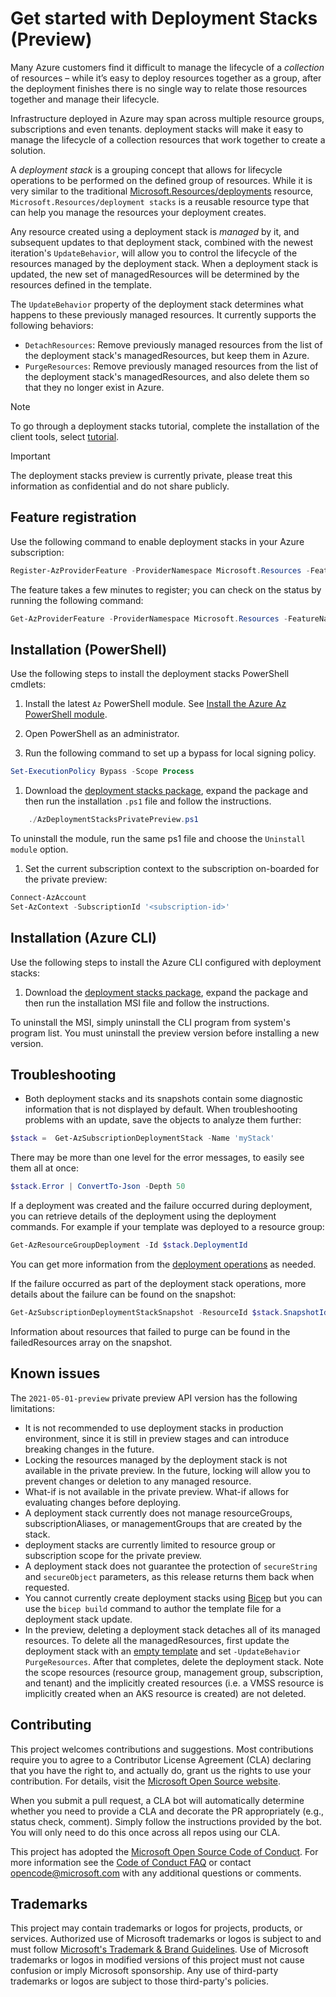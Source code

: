 # Get started with Deployment Stacks (Preview)

Many Azure customers find it  difficult to manage the lifecycle of a _collection_ of resources – while it’s easy to deploy resources together as a group, after the deployment finishes there is no single way to relate those resources together and manage their lifecycle.

Infrastructure deployed in Azure may span across multiple resource groups, subscriptions and even tenants. deployment stacks will make it easy to manage the lifecycle of a collection resources that work together to create a solution.

A _deployment stack_ is a grouping concept that allows for lifecycle operations to be performed on the defined group of resources. While it is very similar to the traditional [Microsoft.Resources/deployments](https://docs.microsoft.com/azure/templates/microsoft.resources/deployments?tabs=json) resource, `Microsoft.Resources/deployment stacks` is a reusable resource type that can help you manage the resources your deployment creates.

Any resource created using a deployment stack is _managed_ by it, and subsequent updates to that deployment stack, combined with the newest iteration's `UpdateBehavior`, will allow you to control the lifecycle of the resources managed by the deployment stack. When a deployment stack is updated, the new set of managedResources will be determined by the resources defined in the template.

The `UpdateBehavior` property of the deployment stack determines what happens to these previously managed resources. It currently supports the following behaviors:

- `DetachResources`: Remove previously managed resources from the list of the deployment stack's managedResources, but keep them in Azure.
- `PurgeResources`: Remove previously managed resources from the list of the deployment stack's managedResources, and also delete them so that they no longer exist in Azure.


> [!NOTE]
> To go through a deployment stacks tutorial, complete the installation of the client tools, select [tutorial](./TUTORIAL.md).

> [!IMPORTANT]
> The deployment stacks preview is currently private, please treat this information as confidential and do not share publicly.

## Feature registration

Use the following command to enable deployment stacks in your Azure subscription:

```powershell
Register-AzProviderFeature -ProviderNamespace Microsoft.Resources -FeatureName deployment stacksPreview
```

The feature takes a few minutes to register; you can check on the status by running the following command:

```powershell
Get-AzProviderFeature -ProviderNamespace Microsoft.Resources -FeatureName deployment stacksPreview
```

## Installation (PowerShell)

Use the following steps to install the deployment stacks PowerShell cmdlets:

1. Install the latest `Az` PowerShell module.  See [Install the Azure Az PowerShell module](/powershell/azure/new-azureps-module-az).

1. Open PowerShell as an administrator.

1. Run the following command to set up a bypass for local signing policy.

```powershell
Set-ExecutionPolicy Bypass -Scope Process
```

1. Download the [deployment stacks package](https://github.com/Azure/deployment-stacks/releases), expand the package and then run the installation `.ps1` file and follow the instructions.

```powershell
    ./AzDeploymentStacksPrivatePreview.ps1
```

  To uninstall the module, run the same ps1 file and choose the `Uninstall module` option.

1. Set the current subscription context to the subscription on-boarded for the private preview:

```PowerShell
Connect-AzAccount
Set-AzContext -SubscriptionId '<subscription-id>'
```

## Installation (Azure CLI)

Use the following steps to install the Azure CLI configured with deployment stacks:

1. Download the [deployment stacks package](https://github.com/Azure/deployment-stacks/releases), expand the package and then run the installation MSI file and follow the instructions.

  To uninstall the MSI, simply uninstall the CLI program from system's program list.  You must uninstall the preview version before installing a new version.


## Troubleshooting

* Both deployment stacks and its snapshots contain some diagnostic information that is not displayed by default. When troubleshooting problems with an update, save the objects to analyze them further:

```powershell
$stack =  Get-AzSubscriptionDeploymentStack -Name 'myStack'
```

There may be more than one level for the error messages, to easily see them all at once:

```powershell
$stack.Error | ConvertTo-Json -Depth 50
```

If a deployment was created and the failure occurred during deployment, you can retrieve details of the deployment using the deployment commands.  For example if your template was deployed to a resource group:

```PowerShell
Get-AzResourceGroupDeployment -Id $stack.DeploymentId
```

You can get more information from the [deployment operations](https://docs.microsoft.com/azure/azure-resource-manager/templates/deployment-history?tabs=azure-portal#get-deployment-operations-and-error-message) as needed.

If the failure occurred as part of the deployment stack operations, more details about the failure can be found on the snapshot:

```powershell
Get-AzSubscriptionDeploymentStackSnapshot -ResourceId $stack.SnapshotId
```

Information about resources that failed to purge can be found in the failedResources array on the snapshot.

## Known issues

The `2021-05-01-preview` private preview API version has the following limitations:

- It is not recommended to use deployment stacks in production environment, since it is still in preview stages and can introduce breaking changes in the future.
- Locking the resources managed by the deployment stack is not available in the private preview. In the future, locking will allow you to prevent changes or deletion to any managed resource.
- What-if is not available in the private preview. What-if allows for evaluating changes before deploying.
- A deployment stack currently does not manage resourceGroups, subscriptionAliases, or managementGroups that are created by the stack.
- deployment stacks are currently limited to resource group or subscription scope for the private preview.
- A deployment stack does not guarantee the protection of `secureString` and `secureObject` parameters, as this release returns them back when requested.
- You cannot currently create deployment stacks using [Bicep](https://docs.microsoft.com/azure/azure-resource-manager/bicep/overview) but you can use the `bicep build` command to author the template file for a deployment stack update.
- In the preview, deleting a deployment stack detaches all of its managed resources.  To delete all the managedResources, first update the deployment stack with an [empty template](./test-templates/empty-template.json) and set `-UpdateBehavior PurgeResources`.  After that completes, delete the deployment stack. Note the scope resources (resource group, management group, subscription, and tenant) and the implicitly created resources (i.e. a VMSS resource is implicitly created when an AKS resource is created) are not deleted.

## Contributing

This project welcomes contributions and suggestions.  Most contributions require you to agree to a
Contributor License Agreement (CLA) declaring that you have the right to, and actually do, grant us
the rights to use your contribution. For details, visit the [Microsoft Open Source website](https://cla.opensource.microsoft.com).

When you submit a pull request, a CLA bot will automatically determine whether you need to provide
a CLA and decorate the PR appropriately (e.g., status check, comment). Simply follow the instructions
provided by the bot. You will only need to do this once across all repos using our CLA.

This project has adopted the [Microsoft Open Source Code of Conduct](https://opensource.microsoft.com/codeofconduct/).
For more information see the [Code of Conduct FAQ](https://opensource.microsoft.com/codeofconduct/faq/) or
contact [opencode@microsoft.com](mailto:opencode@microsoft.com) with any additional questions or comments.

## Trademarks

This project may contain trademarks or logos for projects, products, or services. Authorized use of Microsoft
trademarks or logos is subject to and must follow
[Microsoft's Trademark & Brand Guidelines](https://www.microsoft.com/legal/intellectualproperty/trademarks/usage/general).
Use of Microsoft trademarks or logos in modified versions of this project must not cause confusion or imply Microsoft sponsorship.
Any use of third-party trademarks or logos are subject to those third-party's policies.
